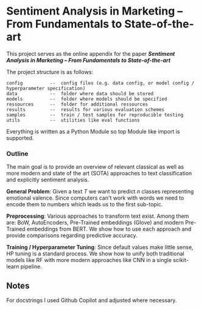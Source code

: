 # Sentiment Analysis in Marketing – From Fundamentals to State-of-the-art
This project serves as the online appendix for the paper ***Sentiment Analysis in Marketing – From Fundamentals to State-of-the-art***

The project structure is as follows:

```
config          --  config files (e.g. data config, or model config / hyperparameter specification)
data            --  folder where data should be stored
models          --  folder where models should be specified
ressources      --  folder for additional ressources
results         --  results for various evaluation schemes
samples         --  train / test samples for reproducible testing
utils           --  utilities like eval functions
```

Everything is written as a Python Module so top Module like import is supported.

### Outline
The main goal is to provide an overview of relevant classical as well as more modern and state of the art (SOTA) approaches to text classification and explicitly sentiment analysis.

**General Problem**: Given a text *T* we want to predict *n* classes representing emotional valence. Since computers can't work with words we need to encode them to numbers which leads us to the first sub-topic.

**Preprocessing**: Various approaches to transform text exist. Among them are: BoW, AutoEncoders, Pre-Trained embeddings (Glove) and modern Pre-Trained embeddings from BERT. We show how to use each approach and provide comparisons regarding predictive accuracy.

**Training / Hyperparameter Tuning**: Since default values make little sense, HP tuning is a standard process. We show how to unify both traditional models like RF with more modern approaches like CNN in a single scikit-learn pipeline.

## Notes
For docstrings I used Github Copilot and adjusted where necessary.